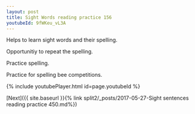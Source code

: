 ```yaml
---
layout: post
title: Sight Words reading practice 156
youtubeId: 9fWKeu_vL3A
---
```

 
 
Helps to learn sight words and their spelling.

Opportunitiy to repeat the spelling. 

Practice spelling. 
 
Practice for spelling bee competitions. 
 
{% include youtubePlayer.html id=page.youtubeId %}
 
 

[Next]({{ site.baseurl }}{% link  split2/_posts/2017-05-27-Sight sentences reading practice 450.md%})
 
